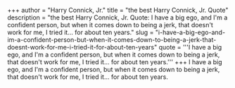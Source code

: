+++
author = "Harry Connick, Jr."
title = "the best Harry Connick, Jr. Quote"
description = "the best Harry Connick, Jr. Quote: I have a big ego, and I'm a confident person, but when it comes down to being a jerk, that doesn't work for me, I tried it... for about ten years."
slug = "i-have-a-big-ego-and-im-a-confident-person-but-when-it-comes-down-to-being-a-jerk-that-doesnt-work-for-me-i-tried-it-for-about-ten-years"
quote = '''I have a big ego, and I'm a confident person, but when it comes down to being a jerk, that doesn't work for me, I tried it... for about ten years.'''
+++
I have a big ego, and I'm a confident person, but when it comes down to being a jerk, that doesn't work for me, I tried it... for about ten years.
